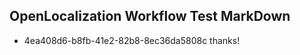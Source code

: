 ## OpenLocalization Workflow Test MarkDown
* 4ea408d6-b8fb-41e2-82b8-8ec36da5808c thanks!

<!--HONumber=Aug16_HO1-->


